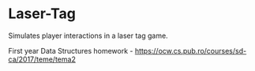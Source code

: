 # Laser-Tag
Simulates player interactions in a laser tag game.


First year Data Structures homework - https://ocw.cs.pub.ro/courses/sd-ca/2017/teme/tema2

